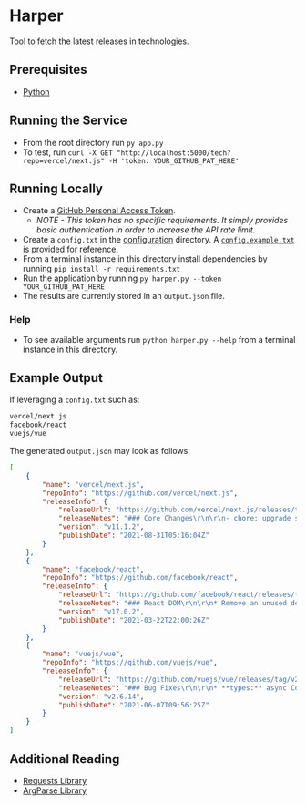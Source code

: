 # Harper

Tool to fetch the latest releases in technologies.

## Prerequisites

- [Python][technology-main]

## Running the Service

- From the root directory run `py app.py`
- To test, run `curl -X GET "http://localhost:5000/tech?repo=vercel/next.js" -H 'token: YOUR_GITHUB_PAT_HERE'`

## Running Locally

- Create a [GitHub Personal Access Token][gh-token]. 
  - *NOTE - This token has no specific requirements. It simply provides basic authentication in order to increase the API rate limit.*
- Create a `config.txt` in the [configuration](./configuration) directory. A [`config.example.txt`](./configuration/config.example.txt) is provided for reference.
- From a terminal instance in this directory install dependencies by running `pip install -r requirements.txt`
- Run the application by running `py harper.py --token YOUR_GITHUB_PAT_HERE`
- The results are currently stored in an `output.json` file.

### Help

- To see available arguments run `python harper.py --help` from a terminal instance in this directory.

## Example Output

If leveraging a `config.txt` such as:
```txt
vercel/next.js
facebook/react
vuejs/vue
```

The generated `output.json` may look as follows:
```json
[
    {
        "name": "vercel/next.js",
        "repoInfo": "https://github.com/vercel/next.js",
        "releaseInfo": {
            "releaseUrl": "https://github.com/vercel/next.js/releases/tag/v11.1.2",
            "releaseNotes": "### Core Changes\r\n\r\n- chore: upgrade styled-jsx to 4.0.1: #28626\r\n- getServerSideProps should support props value as Promise: #28607\r\n- Ensure custom app regex is correct for Windows: #28631\r\n\r\n### Credits \r\n\r\nHuge thanks to @huozhi and @kara for helping!\r\n",
            "version": "v11.1.2",
            "publishDate": "2021-08-31T05:16:04Z"
        }
    },
    {
        "name": "facebook/react",
        "repoInfo": "https://github.com/facebook/react",
        "releaseInfo": {
            "releaseUrl": "https://github.com/facebook/react/releases/tag/v17.0.2",
            "releaseNotes": "### React DOM\r\n\r\n* Remove an unused dependency to address the [`SharedArrayBuffer` cross-origin isolation warning](https://developer.chrome.com/blog/enabling-shared-array-buffer/). ([@koba04](https://github.com/koba04) and [@bvaughn](https://github.com/bvaughn) in [#20831](https://github.com/facebook/react/pull/20831), [#20832](https://github.com/facebook/react/pull/20832), and [#20840](https://github.com/facebook/react/pull/20840))\r\n\r\n## Artifacts\r\n\r\n- react: https://unpkg.com/react@17.0.2/umd/\r\n- react-art: https://unpkg.com/react-art@17.0.2/umd/\r\n- react-dom: https://unpkg.com/react-dom@17.0.2/umd/\r\n- react-is: https://unpkg.com/react-is@17.0.2/umd/\r\n- react-test-renderer: https://unpkg.com/react-test-renderer@17.0.2/umd/\r\n- scheduler: https://unpkg.com/scheduler@0.20.2/umd/",
            "version": "v17.0.2",
            "publishDate": "2021-03-22T22:00:26Z"
        }
    },
    {
        "name": "vuejs/vue",
        "repoInfo": "https://github.com/vuejs/vue",
        "releaseInfo": {
            "releaseUrl": "https://github.com/vuejs/vue/releases/tag/v2.6.14",
            "releaseNotes": "### Bug Fixes\r\n\r\n* **types:** async Component types (#11906) c52427b, closes #11990\r\n* **v-slot:** fix scoped slot normalization combined with v-if (#12104) 38f71de, closes #12102\r\n\r\n\r\n### Features\r\n\r\n* **ssr:** vue-ssr-webpack-plugin compatible with webpack 5 (#12002) 80e7730, closes #11718\r\n\r\n\r\n\r\n",
            "version": "v2.6.14",
            "publishDate": "2021-06-07T09:56:25Z"
        }
    }
]
```

## Additional Reading

- [Requests Library](https://requests.kennethreitz.org/en/master/)
- [ArgParse Library](https://docs.python.org/3/library/argparse.html)

[technology-main]: https://www.python.org/downloads/
[gh-token]: https://docs.github.com/en/github/authenticating-to-github/keeping-your-account-and-data-secure/creating-a-personal-access-token